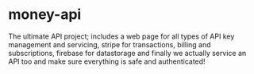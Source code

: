 # money-api
 The ultimate API project; includes a web page for all types of API key management and servicing, stripe for transactions, billing and subscriptions, firebase for datastorage and finally we actually service an API too and make sure everything is safe and authenticated!
